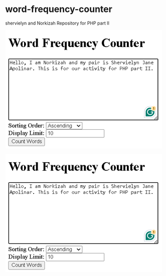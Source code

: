 # word-frequency-counter
shervielyn and Norkizah Repository for PHP part II 

![img](https://github.com/Norkizah/Sherby-Norkizah-word-frequency-counter/blob/main/sc1.png?raw=true)

![img](https://github.com/Norkizah/Sherby-Norkizah-word-frequency-counter/blob/main/sc1.png?raw=true)